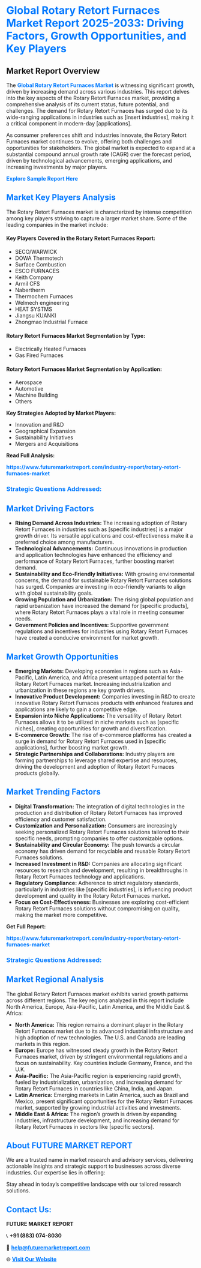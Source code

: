 <h1 style="color: #007BFF;">Global Rotary Retort Furnaces Market Report 2025-2033: Driving Factors, Growth Opportunities, and Key Players</h1>

<section id="overview">
<h2>Market Report Overview</h2>
<p>The <a href="https://www.futuremarketreport.com/industry-report/rotary-retort-furnaces-market" style="color: #007BFF; text-decoration: none;"><strong>Global Rotary Retort Furnaces Market</strong></a> is witnessing significant growth, driven by increasing demand across various industries. This report delves into the key aspects of the Rotary Retort Furnaces market, providing a comprehensive analysis of its current status, future potential, and challenges. The demand for Rotary Retort Furnaces has surged due to its wide-ranging applications in industries such as [insert industries], making it a critical component in modern-day [applications].</p>
<p>As consumer preferences shift and industries innovate, the Rotary Retort Furnaces market continues to evolve, offering both challenges and opportunities for stakeholders. The global market is expected to expand at a substantial compound annual growth rate (CAGR) over the forecast period, driven by technological advancements, emerging applications, and increasing investments by major players.</p>
</section>

<section id="overview">
<p><a href="https://www.futuremarketreport.com/request-sample/reportId=53442" style="color: #007BFF; text-decoration: none;"><strong>Explore Sample Report Here</strong></a></p>
</section>

<section id="key-players">
<h2 style="color: #007BFF;">Market Key Players Analysis</h2>
<p>The Rotary Retort Furnaces market is characterized by intense competition among key players striving to capture a larger market share. Some of the leading companies in the market include:</p>
<h4>Key Players Covered in the Rotary Retort Furnaces Report:</h4>
<ul><li>SECO/WARWICK</li><li>DOWA Thermotech</li><li>Surface Combustion</li><li>ESCO FURNACES</li><li>Keith Company</li><li>Armil CFS</li><li>Nabertherm</li><li>Thermochem Furnaces</li><li>Welmech engineering</li><li>HEAT SYSTMS</li><li>Jiangsu KUANKI</li><li>Zhongmao Industrial Furnace</li></ul>
<h4>Rotary Retort Furnaces Market Segmentation by Type:</h4>
<ul><li>Electrically Heated Furnaces</li><li>Gas Fired Furnaces</li></ul>

<h4>Rotary Retort Furnaces Market Segmentation by Application:</h4>
<ul><li>Aerospace</li><li>Automotive</li><li>Machine Building</li><li>Others</li></ul>
<p><strong>Key Strategies Adopted by Market Players:</strong></p>
<ul>
<li>Innovation and R&D</li>
<li>Geographical Expansion</li>
<li>Sustainability Initiatives</li>
<li>Mergers and Acquisitions</li>
</ul>
</section>

<section>
<p><strong>Read Full Analysis: </strong></p><a href="https://www.futuremarketreport.com/industry-report/rotary-retort-furnaces-market" style="color: #007BFF; text-decoration: none;"><strong>https://www.futuremarketreport.com/industry-report/rotary-retort-furnaces-market</strong></a>
<h3 style="color: #007BFF;">Strategic Questions Addressed:</h3>
</section>

<section id="driving-factors">
<h2 style="color: #007BFF;">Market Driving Factors</h2>
<ul>
<li><strong>Rising Demand Across Industries:</strong> The increasing adoption of Rotary Retort Furnaces in industries such as [specific industries] is a major growth driver. Its versatile applications and cost-effectiveness make it a preferred choice among manufacturers.</li>
<li><strong>Technological Advancements:</strong> Continuous innovations in production and application technologies have enhanced the efficiency and performance of Rotary Retort Furnaces, further boosting market demand.</li>
<li><strong>Sustainability and Eco-Friendly Initiatives:</strong> With growing environmental concerns, the demand for sustainable Rotary Retort Furnaces solutions has surged. Companies are investing in eco-friendly variants to align with global sustainability goals.</li>
<li><strong>Growing Population and Urbanization:</strong> The rising global population and rapid urbanization have increased the demand for [specific products], where Rotary Retort Furnaces plays a vital role in meeting consumer needs.</li>
<li><strong>Government Policies and Incentives:</strong> Supportive government regulations and incentives for industries using Rotary Retort Furnaces have created a conducive environment for market growth.</li>
</ul>
</section>

<section id="growth-opportunities">
<h2 style="color: #007BFF;">Market Growth Opportunities</h2>
<ul>
<li><strong>Emerging Markets:</strong> Developing economies in regions such as Asia-Pacific, Latin America, and Africa present untapped potential for the Rotary Retort Furnaces market. Increasing industrialization and urbanization in these regions are key growth drivers.</li>
<li><strong>Innovative Product Development:</strong> Companies investing in R&D to create innovative Rotary Retort Furnaces products with enhanced features and applications are likely to gain a competitive edge.</li>
<li><strong>Expansion into Niche Applications:</strong> The versatility of Rotary Retort Furnaces allows it to be utilized in niche markets such as [specific niches], creating opportunities for growth and diversification.</li>
<li><strong>E-commerce Growth:</strong> The rise of e-commerce platforms has created a surge in demand for Rotary Retort Furnaces used in [specific applications], further boosting market growth.</li>
<li><strong>Strategic Partnerships and Collaborations:</strong> Industry players are forming partnerships to leverage shared expertise and resources, driving the development and adoption of Rotary Retort Furnaces products globally.</li>
</ul>
</section>

<section id="trending-factors">
<h2 style="color: #007BFF;">Market Trending Factors</h2>
<ul>
<li><strong>Digital Transformation:</strong> The integration of digital technologies in the production and distribution of Rotary Retort Furnaces has improved efficiency and customer satisfaction.</li>
<li><strong>Customization and Personalization:</strong> Consumers are increasingly seeking personalized Rotary Retort Furnaces solutions tailored to their specific needs, prompting companies to offer customizable options.</li>
<li><strong>Sustainability and Circular Economy:</strong> The push towards a circular economy has driven demand for recyclable and reusable Rotary Retort Furnaces solutions.</li>
<li><strong>Increased Investment in R&D:</strong> Companies are allocating significant resources to research and development, resulting in breakthroughs in Rotary Retort Furnaces technology and applications.</li>
<li><strong>Regulatory Compliance:</strong> Adherence to strict regulatory standards, particularly in industries like [specific industries], is influencing product development and quality in the Rotary Retort Furnaces market.</li>
<li><strong>Focus on Cost-Effectiveness:</strong> Businesses are exploring cost-efficient Rotary Retort Furnaces solutions without compromising on quality, making the market more competitive.</li>
</ul>
</section>

<section>
<p><strong>Get Full Report: </strong></p><a href="https://www.futuremarketreport.com/industry-report/rotary-retort-furnaces-market" style="color: #007BFF; text-decoration: none;"><strong>https://www.futuremarketreport.com/industry-report/rotary-retort-furnaces-market</strong></a>
<h3 style="color: #007BFF;">Strategic Questions Addressed:</h3>
</section>


<section id="regional-analysis">
<h2 style="color: #007BFF;">Market Regional Analysis</h2>
<p>The global Rotary Retort Furnaces market exhibits varied growth patterns across different regions. The key regions analyzed in this report include North America, Europe, Asia-Pacific, Latin America, and the Middle East & Africa:</p>
<ul>
<li><strong>North America:</strong> This region remains a dominant player in the Rotary Retort Furnaces market due to its advanced industrial infrastructure and high adoption of new technologies. The U.S. and Canada are leading markets in this region.</li>
<li><strong>Europe:</strong> Europe has witnessed steady growth in the Rotary Retort Furnaces market, driven by stringent environmental regulations and a focus on sustainability. Key countries include Germany, France, and the U.K.</li>
<li><strong>Asia-Pacific:</strong> The Asia-Pacific region is experiencing rapid growth, fueled by industrialization, urbanization, and increasing demand for Rotary Retort Furnaces in countries like China, India, and Japan.</li>
<li><strong>Latin America:</strong> Emerging markets in Latin America, such as Brazil and Mexico, present significant opportunities for the Rotary Retort Furnaces market, supported by growing industrial activities and investments.</li>
<li><strong>Middle East & Africa:</strong> The region’s growth is driven by expanding industries, infrastructure development, and increasing demand for Rotary Retort Furnaces in sectors like [specific sectors].</li>
</ul>
</section>

<footer>
<h2 style="color: #007BFF;">About FUTURE MARKET REPORT</h2>
<p>We are a trusted name in market research and advisory services, delivering actionable insights and strategic support to businesses across diverse industries. Our expertise lies in offering:</p>

<p>Stay ahead in today’s competitive landscape with our tailored research solutions.</p>

<h2 style="color: #007BFF;">Contact Us:</h2>
<p><strong>FUTURE MARKET REPORT</strong></p>
<p>📞 <strong>+91 (883) 074-8030</strong></p>
<p>📧 <strong><a href="mailto:help@futuremarketreport.com" style="color: #007BFF;">help@futuremarketreport.com</a></strong></p>
<p>🌐 <strong><a href="https://www.futuremarketreport.com/" style="color: #007BFF;">Visit Our Website</a></strong></p>
</footer>